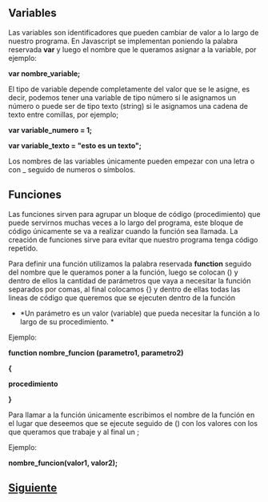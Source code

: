 ## Variables

Las variables son identificadores que pueden cambiar de valor a lo largo de nuestro programa. En Javascript se implementan poniendo la 
palabra reservada **var** y luego el nombre que le queramos asignar a la variable, por ejemplo:

**var nombre_variable;** 

El tipo de variable depende completamente del valor que se le asigne, es decir, podemos tener una variable de tipo número si le asignamos
un número o puede ser de tipo texto (string) si le asignamos una cadena de texto entre comillas, por ejemplo;

**var variable_numero = 1;** 

**var variable_texto = "esto es un texto";** 

Los nombres de las variables únicamente pueden empezar con una letra o con _ seguido de numeros o símbolos.

## Funciones 

Las funciones sirven para agrupar un bloque de código (procedimiento) que puede servirnos muchas veces a lo largo del programa, este bloque de código únicamente se va a realizar cuando la función sea llamada.
La creación de funciones sirve para evitar que nuestro programa tenga código repetido.

Para definir una función utilizamos la palabra reservada **function** seguido del nombre que le queramos poner a la función, luego se colocan () y dentro de ellos la cantidad de parámetros que vaya a necesitar la función separados por comas, al final colocamos {} y dentro de ellas todas
las lineas de código que queremos que se ejecuten dentro de la función

* *Un parámetro es un valor (variable) que pueda necesitar la función a lo largo de su procedimiento. *

Ejemplo:

**function nombre_funcion (parametro1, parametro2)**

**{**

  **procedimiento**

**}**



Para llamar a la función únicamente escribimos el nombre de la función en el lugar que deseemos que se ejecute seguido de () con los valores con los que queramos que trabaje y al final un ;

Ejemplo:

**nombre_funcion(valor1, valor2);**

## [Siguiente](Page3.md)
